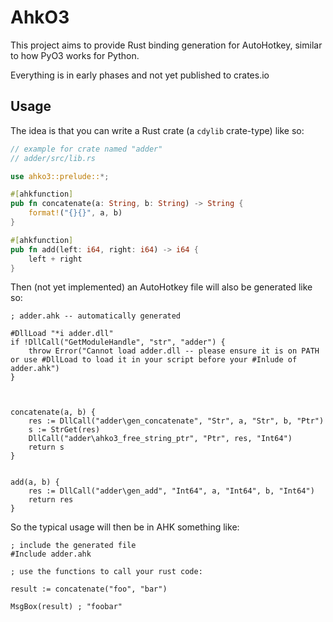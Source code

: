 # AhkO3

This project aims to provide Rust binding generation for AutoHotkey, similar to how PyO3 works 
for Python.

Everything is in early phases and not yet published to crates.io

## Usage

The idea is that you can write a Rust crate (a `cdylib` crate-type) like so:

```rust
// example for crate named "adder"
// adder/src/lib.rs

use ahko3::prelude::*;

#[ahkfunction]
pub fn concatenate(a: String, b: String) -> String {
    format!("{}{}", a, b)
}

#[ahkfunction]
pub fn add(left: i64, right: i64) -> i64 {
    left + right
}
```


Then (not yet implemented) an AutoHotkey file will also be generated like so:

```ahk
; adder.ahk -- automatically generated

#DllLoad "*i adder.dll"
if !DllCall("GetModuleHandle", "str", "adder") {
    throw Error("Cannot load adder.dll -- please ensure it is on PATH or use #DllLoad to load it in your script before your #Inlude of adder.ahk")
}



concatenate(a, b) {
    res := DllCall("adder\gen_concatenate", "Str", a, "Str", b, "Ptr")
    s := StrGet(res)
    DllCall("adder\ahko3_free_string_ptr", "Ptr", res, "Int64")
    return s
}


add(a, b) {
    res := DllCall("adder\gen_add", "Int64", a, "Int64", b, "Int64")
    return res
}
```

So the typical usage will then be in AHK something like:

```ahk
; include the generated file
#Include adder.ahk

; use the functions to call your rust code:

result := concatenate("foo", "bar")

MsgBox(result) ; "foobar"
```
